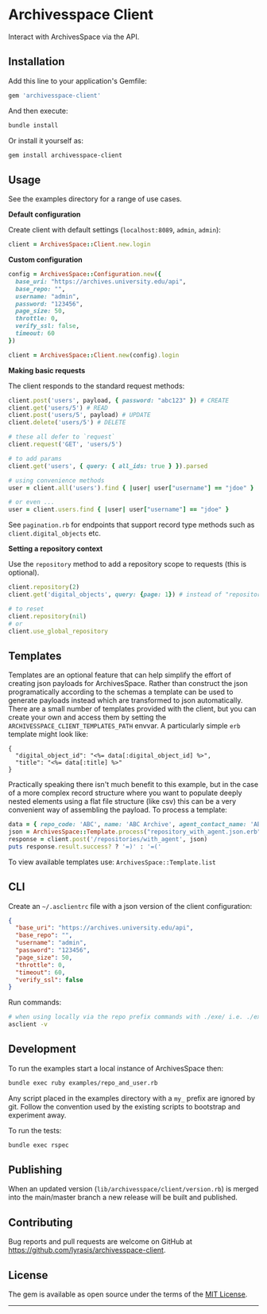 # Archivesspace Client

Interact with ArchivesSpace via the API.

## Installation

Add this line to your application's Gemfile:

```ruby
gem 'archivesspace-client'
```

And then execute:

```bash
bundle install
```

Or install it yourself as:

```bash
gem install archivesspace-client
```

## Usage

See the examples directory for a range of use cases.

**Default configuration**

Create client with default settings (`localhost:8089`, `admin`, `admin`):

```ruby
client = ArchivesSpace::Client.new.login
```

**Custom configuration**

```ruby
config = ArchivesSpace::Configuration.new({
  base_uri: "https://archives.university.edu/api",
  base_repo: "",
  username: "admin",
  password: "123456",
  page_size: 50,
  throttle: 0,
  verify_ssl: false,
  timeout: 60
})

client = ArchivesSpace::Client.new(config).login
```

**Making basic requests**

The client responds to the standard request methods:

```ruby
client.post('users', payload, { password: "abc123" }) # CREATE
client.get('users/5') # READ
client.post('users/5', payload) # UPDATE
client.delete('users/5') # DELETE

# these all defer to `request`
client.request('GET', 'users/5')

# to add params
client.get('users', { query: { all_ids: true } }).parsed

# using convenience methods
user = client.all('users').find { |user| user["username"] == "jdoe" }

# or even ...
user = client.users.find { |user| user["username"] == "jdoe" }
```

See `pagination.rb` for endpoints that support record type methods such as
`client.digital_objects` etc.

**Setting a repository context**

Use the `repository` method to add a repository scope to requests (this is optional).

```ruby
client.repository(2)
client.get('digital_objects', query: {page: 1}) # instead of "repositories/2/digital_objects" etc.

# to reset
client.repository(nil)
# or
client.use_global_repository
```

## Templates

Templates are an optional feature that can help simplify the effort of creating
json payloads for ArchivesSpace. Rather than construct the json programatically
according to the schemas a template can be used to generate payloads instead which
are transformed to json automatically. There are a small number of
templates provided with the client, but you can create your own and access them
by setting the `ARCHIVESSPACE_CLIENT_TEMPLATES_PATH` envvar. A particularly simple
`erb` template might look like:

```erb
{
  "digital_object_id": "<%= data[:digital_object_id] %>",
  "title": "<%= data[:title] %>"
}
```

Practically speaking there isn't much benefit to this example, but in the case of
a more complex record structure where you want to populate deeply nested elements
using a flat file structure (like csv) this can be a very convenient way of
assembling the payload. To process a template:

```ruby
data = { repo_code: 'ABC', name: 'ABC Archive', agent_contact_name: 'ABC Admin' }
json = ArchivesSpace::Template.process("repository_with_agent.json.erb", data)
response = client.post('/repositories/with_agent', json)
puts response.result.success? ? '=)' : '=('
```

To view available templates use: `ArchivesSpace::Template.list`

## CLI

Create an `~/.asclientrc` file with a json version of the client configuration:

```json
{
  "base_uri": "https://archives.university.edu/api",
  "base_repo": "",
  "username": "admin",
  "password": "123456",
  "page_size": 50,
  "throttle": 0,
  "timeout": 60,
  "verify_ssl": false
}
```

Run commands:

```bash
# when using locally via the repo prefix commands with ./exe/ i.e. ./exe/asclient -v
asclient -v
```

## Development

To run the examples start a local instance of ArchivesSpace then:

```bash
bundle exec ruby examples/repo_and_user.rb
```

Any script placed in the examples directory with a `my_` prefix are ignored by
git. Follow the convention used by the existing scripts to bootstrap and
experiment away.

To run the tests:

```bash
bundle exec rspec
```

## Publishing

When an updated version (`lib/archivesspace/client/version.rb`) is merged into the
main/master branch a new release will be built and published.

## Contributing

Bug reports and pull requests are welcome on GitHub at https://github.com/lyrasis/archivesspace-client.

## License

The gem is available as open source under the terms of the [MIT License](http://opensource.org/licenses/MIT).

---
